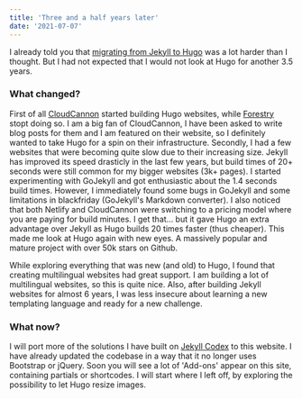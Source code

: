```yaml
---
title: 'Three and a half years later'
date: '2021-07-07'
---
```

I already told you that [migrating from Jekyll to Hugo](/posts/migrating-from-jekyll-to-hugo) was a lot harder than I thought. But I had not expected that I would not look at Hugo for another 3.5 years.

### What changed?

First of all [CloudCannon](https://www.cloudcannon.com) started building Hugo websites, while [Forestry](https://www.forestry.io) stopt doing so. I am a big fan of CloudCannon, I have been asked to write blog posts for them and I am featured on their website, so I definitely wanted to take Hugo for a spin on their infrastructure. Secondly, I had a few websites that were becoming quite slow due to their increasing size. Jekyll has improved its speed drasticly in the last few years, but build times of 20+ seconds were still common for my bigger websites (3k+ pages). I started experimenting with GoJekyll and got enthusiastic about the 1.4 seconds build times. However, I immediately found some bugs in GoJekyll and some limitations in blackfriday (GoJekyll's Markdown converter). I also noticed that both Netlify and CloudCannon were switching to a pricing model where you are paying for build minutes. I get that... but it gave Hugo an extra advantage over Jekyll as Hugo builds 20 times faster (thus cheaper). This made me look at Hugo again with new eyes. A massively popular and mature project with over 50k stars on Github. 

While exploring everything that was new (and old) to Hugo, I found that creating multilingual websites had great support. I am building a lot of multilingual websites, so this is quite nice. Also, after building Jekyll websites for almost 6 years, I was less insecure about learning a new templating language and ready for a new challenge.

### What now?

I will port more of the solutions I have built on [Jekyll Codex](https://www.jekyllcodex.org) to this website. I have already updated the codebase in a way that it no longer uses Bootstrap or jQuery. Soon you will see a lot of 'Add-ons' appear on this site, containing partials or shortcodes. I will start where I left off, by exploring the possibility to let Hugo resize images.
